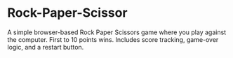 # Rock-Paper-Scissor
A simple browser-based Rock Paper Scissors game where you play against the computer. First to 10 points wins. Includes score tracking, game-over logic, and a restart button.
